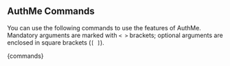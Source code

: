 <!-- {gen_warning} -->
<!-- File auto-generated on {gen_date}. See commands/commands.tpl.md -->

## AuthMe Commands
You can use the following commands to use the features of AuthMe. Mandatory arguments are marked with `< >`
brackets; optional arguments are enclosed in square brackets (`[ ]`).

{commands}
